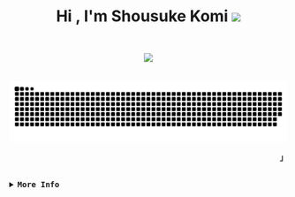 
<!---
Komi7/Komi7 is a ✨ special ✨ repository because its `README.md` (this file) appears on your GitHub profile.
You can click the Preview link to take a look at your changes.
--->
<h1 align="center">Hi , I'm Shousuke Komi <img src="https://media.giphy.com/media/hvRJCLFzcasrR4ia7z/giphy.gif" width="35"></h1>
<p align="center">
 <h1 align="center"> <p align="center">
  <img src="https://readme-typing-svg.herokuapp.com?multiline=true&lines=+.+.+.+.+.+.+.+.+.+Linux+user+">
  </h1>
 
</p>


<div align="center">

  <img  src="https://github.com/Komi7/resources/blob/main/img/grid-snake.svg"
       alt="snake" /></a>
</div>

       
       
       
       
<p align="right"><strong><samp>」</samp></strong></p>

<br>

<details>
<summary><samp><b>More Info</b></samp></summary>



  <summary>☎️ contact me</summary>
<div>
  <samp>
    <h2 align="center">😎 you can reach me by:</h2>
    <p align="center">
      <br/>
      <a href="https://t.me/realmiless" target="blank"><img align="center"
         src="https://img.shields.io/badge/-Telegram-brightgreen.svg?style=for-the-badge&logo=Telegram&logoColor=white"
         alt="komii" height="30"/></a>
      <a href="https://discord.com/channels/@me/724963674477035561" target="blank"><img align="center"
         src="https://img.shields.io/badge/-Discord-blue.svg?style=for-the-badge&logo=Discord&logoColor=white""
         alt="komii" height="30"/></a>
      <a href="https://instagram.com/pxlediit" target="blank"><img align="center"
         src="https://img.shields.io/badge/instagram-%23E4405F.svg?style=for-the-badge&logo=Instagram&logoColor=white"
         alt="komii" height="30"/></a>
      <a href="https://signal.org/install" target="blank"><img align="center"
         src="https://img.shields.io/badge/signal-%23E4405F.svg?style=for-the-badge&logo=signal&logoColor=white"
         alt="komii" height="30"/></a>
         
         
<p align="center">     
<img src="https://readme-typing-svg.herokuapp.com?size=23&duration=1&pause=1000&color=F70000&center=true&vCenter=true&width=435&lines=++Mail+%3A+shousuke%40naver.com" alt="Typing SVG" />
     
  ***     
       
       
       
       
  <h1 <p align="center">  
       
  Current wm, distro & etc  </h1>
       
    
       
 

 
       
       
<div>

<table align=center><tr><td>
![NixOS](https://img.shields.io/badge/NIXOS-5277C3.svg?style=for-the-badge&logo=NixOS&logoColor=white)
<b>- Operating System: </b><a href="https://nixos.org/">NixOS</a><br />
<b>- Window Manager: </b><a href="https://github.com/baskerville/bspwm">Bspwm</a><br />
<b>- Terminal: </b><a href="https://github.com/alacritty/alacritty">Alacritty</a><br />
<b>- Shell: </b><a href="https://www.zsh.org">ZSH</a><br />
<b>- Editor: </b><a href="https://neovim.io/">neovim</a><br />
<b>- GPU: </b><a href="https://www.nvidia.com">Nvidia</a><br /></table>
       </div>
 
***
    

       
       
       
       
   
       
       

</details>
</div>
